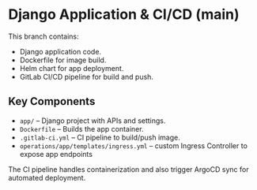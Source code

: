 # Django Application & CI/CD (main)

This branch contains:

- Django application code.
- Dockerfile for image build.
- Helm chart for app deployment.
- GitLab CI/CD pipeline for build and push.

## Key Components

- `app/` – Django project with APIs and settings.
- `Dockerfile` – Builds the app container.
- `.gitlab-ci.yml` – CI pipeline to build/push image.
- `operations/app/templates/ingress.yml` – custom Ingress Controller to expose app endpoints

The CI pipeline handles containerization and also trigger ArgoCD sync for automated deployment.

